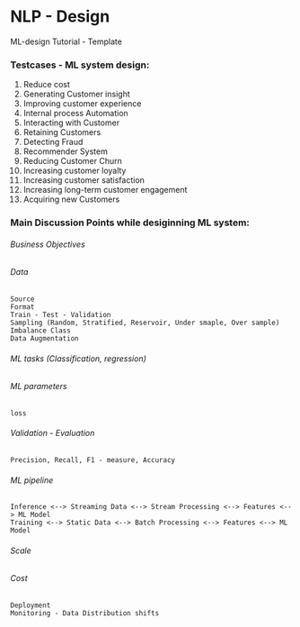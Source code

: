 # NLP - Design
ML-design Tutorial - Template

### Testcases - ML system design:
1) Reduce cost
2) Generating Customer insight
3) Improving customer experience
4) Internal process Automation
5) Interacting with Customer
6) Retaining Customers
7) Detecting Fraud
8) Recommender System
9) Reducing Customer Churn
10) Increasing customer loyalty
11) Increasing customer satisfaction
12) Increasing long-term customer engagement
13) Acquiring new Customers


### Main Discussion Points while desiginning ML system:
###### Business Objectives
###### Data
    Source
    Format
    Train - Test - Validation
    Sampling (Random, Stratified, Reservoir, Under smaple, Over sample)
    Imbalance Class
    Data Augmentation
###### ML tasks (Classification, regression)
###### ML parameters
    loss
###### Validation - Evaluation
    Precision, Recall, F1 - measure, Accuracy
###### ML pipeline
    Inference <--> Streaming Data <--> Stream Processing <--> Features <--> ML Model
    Training <--> Static Data <--> Batch Processing <--> Features <--> ML Model
    
###### Scale
###### Cost
    Deployment
    Monitoring - Data Distribution shifts
    



